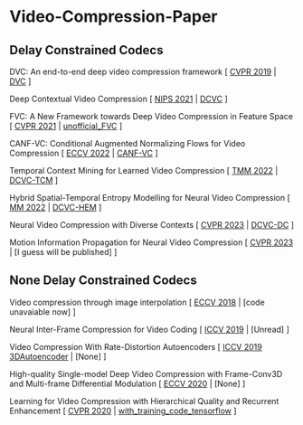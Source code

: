 # Video-Compression-Paper

## Delay Constrained Codecs
DVC: An end-to-end deep video compression framework
[
  [CVPR 2019](https://arxiv.org/pdf/1812.00101.pdf)
  |
  [DVC](https://github.com/GuoLusjtu/DVC)
]

Deep Contextual Video Compression
[
  [NIPS 2021](https://proceedings.neurips.cc/paper_files/paper/2021/file/96b250a90d3cf0868c83f8c965142d2a-Paper.pdf)
  |
  [DCVC](https://github.com/DeepMC-DCVC/DCVC)
]

FVC: A New Framework towards Deep Video Compression in Feature Space
[
  [CVPR 2021](https://openaccess.thecvf.com/content/CVPR2021/papers/Hu_FVC_A_New_Framework_Towards_Deep_Video_Compression_in_Feature_CVPR_2021_paper.pdf)
  |
  [unofficial_FVC](https://github.com/bygonexf/unofficial-FVC)
]

CANF-VC: Conditional Augmented Normalizing Flows for Video Compression
[
  [ECCV 2022](https://arxiv.org/pdf/2207.05315.pdf)
  |
  [CANF-VC](https://github.com/NYCU-MAPL/CANF-VC/tree/main)
]

Temporal Context Mining for Learned Video Compression
[
  [TMM 2022](https://arxiv.org/pdf/2111.13850.pdf)
  |
  [DCVC-TCM](https://github.com/microsoft/DCVC)
]

Hybrid Spatial-Temporal Entropy Modelling for Neural Video Compression
[
  [MM 2022](https://arxiv.org/pdf/2207.05894.pdf)
  |
  [DCVC-HEM](https://github.com/microsoft/DCVC)
]

Neural Video Compression with Diverse Contexts
[
  [CVPR 2023](https://arxiv.org/pdf/2302.14402.pdf)
  |
  [DCVC-DC](https://github.com/microsoft/DCVC)
]

Motion Information Propagation for Neural Video Compression
[
 [CVPR 2023](https://openaccess.thecvf.com/content/CVPR2023/papers/Qi_Motion_Information_Propagation_for_Neural_Video_Compression_CVPR_2023_paper.pdf)
 |
 [I guess will be published]
]

## None Delay Constrained Codecs

Video compression through image interpolation
[
  [ECCV 2018](https://arxiv.org/pdf/1804.06919.pdf)
  |
  [code unavaiable now]
]

Neural Inter-Frame Compression for Video Coding
[
  [ICCV 2019](https://openaccess.thecvf.com/content_ICCV_2019/papers/Djelouah_Neural_Inter-Frame_Compression_for_Video_Coding_ICCV_2019_paper.pdf)
  |
  [Unread]
]

Video Compression With Rate-Distortion Autoencoders
[
  [ICCV 2019 3DAutoencoder](https://arxiv.org/pdf/1908.05717.pdf)
  |
  [None]
]

High-quality Single-model Deep Video Compression with Frame-Conv3D and Multi-frame Differential Modulation
[
  [ECCV 2020](https://www.ecva.net/papers/eccv_2020/papers_ECCV/papers/123750239.pdf)
  |
  [None]
]

Learning for Video Compression with Hierarchical Quality and Recurrent Enhancement
[
 [CVPR 2020](https://arxiv.org/pdf/2003.01966.pdf)
 |
 [with_training_code_tensorflow](https://github.com/RenYang-home/HLVC)
]
